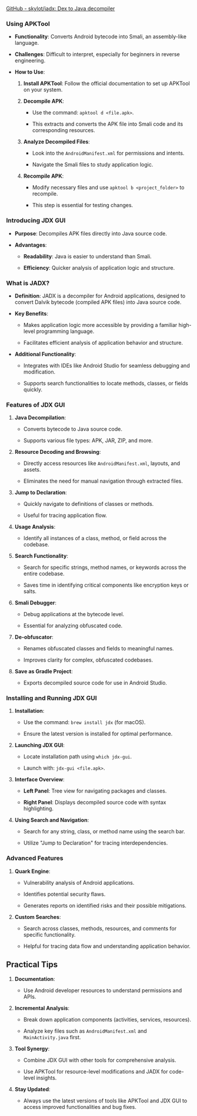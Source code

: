 
[GitHub - skylot/jadx: Dex to Java decompiler](https://github.com/skylot/jadx)

### Using APKTool

- **Functionality**: Converts Android bytecode into Smali, an assembly-like language.
    
- **Challenges**: Difficult to interpret, especially for beginners in reverse engineering.
    
- **How to Use**:
    
    1. **Install APKTool**: Follow the official documentation to set up APKTool on your system.
        
    2. **Decompile APK**:
        
        - Use the command: `apktool d <file.apk>`.
            
        - This extracts and converts the APK file into Smali code and its corresponding resources.
            
    3. **Analyze Decompiled Files**:
        
        - Look into the `AndroidManifest.xml` for permissions and intents.
            
        - Navigate the Smali files to study application logic.
            
    4. **Recompile APK**:
        
        - Modify necessary files and use `apktool b <project_folder>` to recompile.
            
        - This step is essential for testing changes.
            

### Introducing JDX GUI

- **Purpose**: Decompiles APK files directly into Java source code.
    
- **Advantages**:
    
    - **Readability**: Java is easier to understand than Smali.
        
    - **Efficiency**: Quicker analysis of application logic and structure.
        

### What is JADX?

- **Definition**: JADX is a decompiler for Android applications, designed to convert Dalvik bytecode (compiled APK files) into Java source code.
    
- **Key Benefits**:
    
    - Makes application logic more accessible by providing a familiar high-level programming language.
        
    - Facilitates efficient analysis of application behavior and structure.
        
- **Additional Functionality**:
    
    - Integrates with IDEs like Android Studio for seamless debugging and modification.
        
    - Supports search functionalities to locate methods, classes, or fields quickly.
        

### Features of JDX GUI

1. **Java Decompilation**:
    
    - Converts bytecode to Java source code.
        
    - Supports various file types: APK, JAR, ZIP, and more.
        
2. **Resource Decoding and Browsing**:
    
    - Directly access resources like `AndroidManifest.xml`, layouts, and assets.
        
    - Eliminates the need for manual navigation through extracted files.
        
3. **Jump to Declaration**:
    
    - Quickly navigate to definitions of classes or methods.
        
    - Useful for tracing application flow.
        
4. **Usage Analysis**:
    
    - Identify all instances of a class, method, or field across the codebase.
        
5. **Search Functionality**:
    
    - Search for specific strings, method names, or keywords across the entire codebase.
        
    - Saves time in identifying critical components like encryption keys or salts.
        
6. **Smali Debugger**:
    
    - Debug applications at the bytecode level.
        
    - Essential for analyzing obfuscated code.
        
7. **De-obfuscator**:
    
    - Renames obfuscated classes and fields to meaningful names.
        
    - Improves clarity for complex, obfuscated codebases.
        
8. **Save as Gradle Project**:
    
    - Exports decompiled source code for use in Android Studio.
        

### Installing and Running JDX GUI

1. **Installation**:
    
    - Use the command: `brew install jdx` (for macOS).
        
    - Ensure the latest version is installed for optimal performance.
        
2. **Launching JDX GUI**:
    
    - Locate installation path using `which jdx-gui`.
        
    - Launch with: `jdx-gui <file.apk>`.
        
3. **Interface Overview**:
    
    - **Left Panel**: Tree view for navigating packages and classes.
        
    - **Right Panel**: Displays decompiled source code with syntax highlighting.
        
4. **Using Search and Navigation**:
    
    - Search for any string, class, or method name using the search bar.
        
    - Utilize "Jump to Declaration" for tracing interdependencies.
        

### Advanced Features

1. **Quark Engine**:
    
    - Vulnerability analysis of Android applications.
        
    - Identifies potential security flaws.
        
    - Generates reports on identified risks and their possible mitigations.
        
2. **Custom Searches**:
    
    - Search across classes, methods, resources, and comments for specific functionality.
        
    - Helpful for tracing data flow and understanding application behavior.
        

## Practical Tips

1. **Documentation**:
    
    - Use Android developer resources to understand permissions and APIs.
        
2. **Incremental Analysis**:
    
    - Break down application components (activities, services, resources).
        
    - Analyze key files such as `AndroidManifest.xml` and `MainActivity.java` first.
        
3. **Tool Synergy**:
    
    - Combine JDX GUI with other tools for comprehensive analysis.
        
    - Use APKTool for resource-level modifications and JADX for code-level insights.
        
4. **Stay Updated**:
    
    - Always use the latest versions of tools like APKTool and JDX GUI to access improved functionalities and bug fixes.